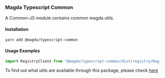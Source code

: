 ### Magda Typescript Common

A Common-JS module contains common magda utils.

#### Installation

```bash
yarn add @magda/typescript-common
```

#### Usage Examples

```javascript
import RegistryClient from "@magda/typescript-common/dist/registry/RegistryClient";
```

To find out what utils are available through this package, please check [here](https://github.com/magda-io/magda/tree/master/magda-typescript-common/src)
